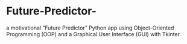 # Future-Predictor-
 a motivational “Future Predictor” Python app using Object-Oriented Programming (OOP) and a Graphical User Interface (GUI) with Tkinter.

